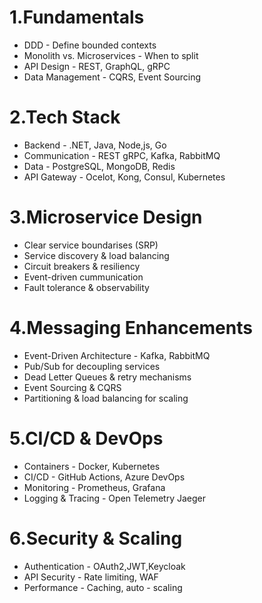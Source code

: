 # 1.Fundamentals 

- DDD - Define bounded contexts
- Monolith vs. Microservices - When to split
- API Design - REST, GraphQL, gRPC
- Data Management - CQRS, Event Sourcing

# 2.Tech Stack

- Backend - .NET, Java, Node,js, Go
- Communication - REST gRPC, Kafka, RabbitMQ
- Data - PostgreSQL, MongoDB, Redis
- API Gateway - Ocelot, Kong, Consul, Kubernetes

# 3.Microservice Design 

- Clear service boundarises (SRP)
- Service discovery & load balancing
- Circuit breakers & resiliency
- Event-driven cummunication
- Fault tolerance & observability

# 4.Messaging Enhancements

- Event-Driven Architecture - Kafka, RabbitMQ
- Pub/Sub for decoupling services
- Dead Letter Queues & retry mechanisms
- Event Sourcing & CQRS
- Partitioning & load balancing for scaling

# 5.CI/CD & DevOps 

- Containers - Docker, Kubernetes
- CI/CD - GitHub Actions, Azure DevOps
- Monitoring - Prometheus, Grafana
- Logging & Tracing - Open Telemetry Jaeger

# 6.Security & Scaling 

- Authentication - OAuth2,JWT,Keycloak
- API Security - Rate limiting, WAF
- Performance - Caching, auto - scaling 
